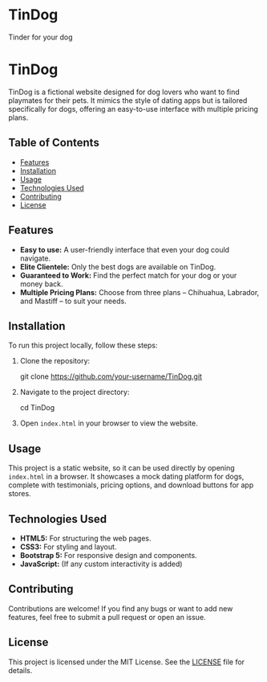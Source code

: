 # TinDog
Tinder for your dog
# TinDog

TinDog is a fictional website designed for dog lovers who want to find playmates for their pets. It mimics the style of dating apps but is tailored specifically for dogs, offering an easy-to-use interface with multiple pricing plans.

## Table of Contents

- [Features](#features)
- [Installation](#installation)
- [Usage](#usage)
- [Technologies Used](#technologies-used)
- [Contributing](#contributing)
- [License](#license)

## Features

- **Easy to use:** A user-friendly interface that even your dog could navigate.
- **Elite Clientele:** Only the best dogs are available on TinDog.
- **Guaranteed to Work:** Find the perfect match for your dog or your money back.
- **Multiple Pricing Plans:** Choose from three plans – Chihuahua, Labrador, and Mastiff – to suit your needs.

## Installation

To run this project locally, follow these steps:

1. Clone the repository:
   
    git clone https://github.com/your-username/TinDog.git
    
2. Navigate to the project directory:
    
    cd TinDog
 
3. Open `index.html` in your browser to view the website.

## Usage

This project is a static website, so it can be used directly by opening `index.html` in a browser. It showcases a mock dating platform for dogs, complete with testimonials, pricing options, and download buttons for app stores.

## Technologies Used

- **HTML5:** For structuring the web pages.
- **CSS3:** For styling and layout.
- **Bootstrap 5:** For responsive design and components.
- **JavaScript:** (If any custom interactivity is added)

## Contributing

Contributions are welcome! If you find any bugs or want to add new features, feel free to submit a pull request or open an issue.

## License

This project is licensed under the MIT License. See the [LICENSE](LICENSE) file for details.
